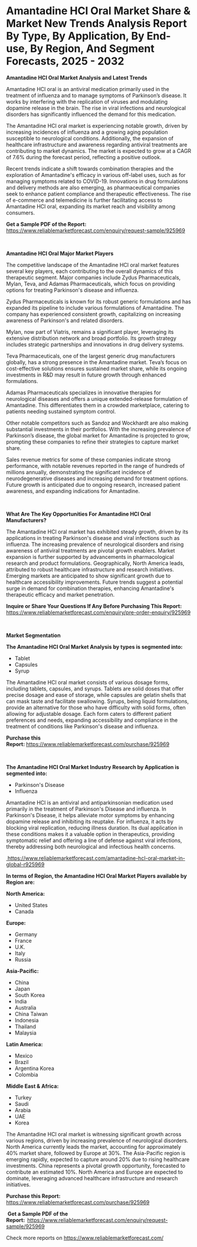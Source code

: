 <p><h1>Amantadine HCl Oral Market Share & Market New Trends Analysis Report By Type, By Application, By End-use, By Region, And Segment Forecasts, 2025 - 2032</h1></p><p><strong>Amantadine HCl Oral Market Analysis and Latest Trends</strong></p>
<p><p>Amantadine HCl oral is an antiviral medication primarily used in the treatment of influenza and to manage symptoms of Parkinson’s disease. It works by interfering with the replication of viruses and modulating dopamine release in the brain. The rise in viral infections and neurological disorders has significantly influenced the demand for this medication.</p><p>The Amantadine HCl oral market is experiencing notable growth, driven by increasing incidences of influenza and a growing aging population susceptible to neurological conditions. Additionally, the expansion of healthcare infrastructure and awareness regarding antiviral treatments are contributing to market dynamics. The market is expected to grow at a CAGR of 7.6% during the forecast period, reflecting a positive outlook.</p><p>Recent trends indicate a shift towards combination therapies and the exploration of Amantadine's efficacy in various off-label uses, such as for managing symptoms related to COVID-19. Innovations in drug formulations and delivery methods are also emerging, as pharmaceutical companies seek to enhance patient compliance and therapeutic effectiveness. The rise of e-commerce and telemedicine is further facilitating access to Amantadine HCl oral, expanding its market reach and visibility among consumers.</p></p>
<p><strong>Get a Sample PDF of the Report:&nbsp;</strong> <a href="https://www.reliablemarketforecast.com/enquiry/request-sample/925969?utm_campaign=2821&utm_medium=2&utm_source=Github&utm_content=ia&utm_term=08032025&utm_id=amantadine-hcl-oral">https://www.reliablemarketforecast.com/enquiry/request-sample/925969</a></p>
<p>&nbsp;</p>
<p><strong>Amantadine HCl Oral Major Market Players</strong></p>
<p><p>The competitive landscape of the Amantadine HCl oral market features several key players, each contributing to the overall dynamics of this therapeutic segment. Major companies include Zydus Pharmaceuticals, Mylan, Teva, and Adamas Pharmaceuticals, which focus on providing options for treating Parkinson's disease and influenza.</p><p>Zydus Pharmaceuticals is known for its robust generic formulations and has expanded its pipeline to include various formulations of Amantadine. The company has experienced consistent growth, capitalizing on increasing awareness of Parkinson's and related disorders. </p><p>Mylan, now part of Viatris, remains a significant player, leveraging its extensive distribution network and broad portfolio. Its growth strategy includes strategic partnerships and innovations in drug delivery systems.</p><p>Teva Pharmaceuticals, one of the largest generic drug manufacturers globally, has a strong presence in the Amantadine market. Teva’s focus on cost-effective solutions ensures sustained market share, while its ongoing investments in R&D may result in future growth through enhanced formulations.</p><p>Adamas Pharmaceuticals specializes in innovative therapies for neurological diseases and offers a unique extended-release formulation of Amantadine. This differentiates them in a crowded marketplace, catering to patients needing sustained symptom control.</p><p>Other notable competitors such as Sandoz and Wockhardt are also making substantial investments in their portfolios. With the increasing prevalence of Parkinson’s disease, the global market for Amantadine is projected to grow, prompting these companies to refine their strategies to capture market share.</p><p>Sales revenue metrics for some of these companies indicate strong performance, with notable revenues reported in the range of hundreds of millions annually, demonstrating the significant incidence of neurodegenerative diseases and increasing demand for treatment options. Future growth is anticipated due to ongoing research, increased patient awareness, and expanding indications for Amantadine.</p></p>
<p>&nbsp;</p>
<p><strong>What Are The Key Opportunities For Amantadine HCl Oral Manufacturers?</strong></p>
<p><p>The Amantadine HCl oral market has exhibited steady growth, driven by its applications in treating Parkinson's disease and viral infections such as influenza. The increasing prevalence of neurological disorders and rising awareness of antiviral treatments are pivotal growth enablers. Market expansion is further supported by advancements in pharmacological research and product formulations. Geographically, North America leads, attributed to robust healthcare infrastructure and research initiatives. Emerging markets are anticipated to show significant growth due to healthcare accessibility improvements. Future trends suggest a potential surge in demand for combination therapies, enhancing Amantadine's therapeutic efficacy and market penetration.</p></p>
<p><strong>Inquire or Share Your Questions If Any Before Purchasing This Report:</strong> <a href="https://www.reliablemarketforecast.com/enquiry/pre-order-enquiry/925969?utm_campaign=2821&utm_medium=2&utm_source=Github&utm_content=ia&utm_term=08032025&utm_id=amantadine-hcl-oral">https://www.reliablemarketforecast.com/enquiry/pre-order-enquiry/925969</a></p>
<p>&nbsp;</p>
<p><strong>Market Segmentation</strong></p>
<p><strong>The Amantadine HCl Oral Market Analysis by types is segmented into:</strong></p>
<p><ul><li>Tablet</li><li>Capsules</li><li>Syrup</li></ul></p>
<p><p>The Amantadine HCl oral market consists of various dosage forms, including tablets, capsules, and syrups. Tablets are solid doses that offer precise dosage and ease of storage, while capsules are gelatin shells that can mask taste and facilitate swallowing. Syrups, being liquid formulations, provide an alternative for those who have difficulty with solid forms, often allowing for adjustable dosage. Each form caters to different patient preferences and needs, expanding accessibility and compliance in the treatment of conditions like Parkinson's disease and influenza.</p></p>
<p><strong>Purchase this Report:&nbsp;</strong><a href="https://www.reliablemarketforecast.com/purchase/925969?utm_campaign=2821&utm_medium=2&utm_source=Github&utm_content=ia&utm_term=08032025&utm_id=amantadine-hcl-oral">https://www.reliablemarketforecast.com/purchase/925969</a></p>
<p>&nbsp;</p>
<p><strong>The Amantadine HCl Oral Market Industry Research by Application is segmented into:</strong></p>
<p><ul><li>Parkinson's Disease</li><li>Influenza</li></ul></p>
<p><p>Amantadine HCl is an antiviral and antiparkinsonian medication used primarily in the treatment of Parkinson's Disease and influenza. In Parkinson's Disease, it helps alleviate motor symptoms by enhancing dopamine release and inhibiting its reuptake. For influenza, it acts by blocking viral replication, reducing illness duration. Its dual application in these conditions makes it a valuable option in therapeutics, providing symptomatic relief and offering a line of defense against viral infections, thereby addressing both neurological and infectious health concerns.</p></p>
<p><a href="https://www.reliablemarketforecast.com/amantadine-hcl-oral-market-in-global-r925969?utm_campaign=2821&utm_medium=2&utm_source=Github&utm_content=ia&utm_term=08032025&utm_id=amantadine-hcl-oral">&nbsp;https://www.reliablemarketforecast.com/amantadine-hcl-oral-market-in-global-r925969</a></p>
<p><strong>In terms of Region, the Amantadine HCl Oral Market Players available by Region are:</strong></p>
<p>
    <p> <strong> North America: </strong>
        <ul>
            <li>United States</li>
            <li>Canada</li>
        </ul>
        </p> 
    <p> <strong> Europe: </strong>
        <ul>
            <li>Germany</li>
            <li>France</li>
            <li>U.K.</li>
            <li>Italy</li>
            <li>Russia</li>
        </ul>
        </p> 
    <p> <strong> Asia-Pacific: </strong>
        <ul>
            <li>China</li>
            <li>Japan</li>
            <li>South Korea</li>
            <li>India</li>
            <li>Australia</li>
            <li>China Taiwan</li>
            <li>Indonesia</li>
            <li>Thailand</li>
            <li>Malaysia</li>
        </ul>
        </p> 
    <p> <strong> Latin America: </strong>
        <ul>
            <li>Mexico</li>
            <li>Brazil</li>
            <li>Argentina Korea</li>
            <li>Colombia</li>
        </ul>
        </p> 
    <p> <strong> Middle East & Africa: </strong>
        <ul>
            <li>Turkey</li>
            <li>Saudi</li>
            <li>Arabia</li>
            <li>UAE</li>
            <li>Korea</li>
        </ul>
    </p>
    </p>
<p><p>The Amantadine HCl oral market is witnessing significant growth across various regions, driven by increasing prevalence of neurological disorders. North America currently leads the market, accounting for approximately 40% market share, followed by Europe at 30%. The Asia-Pacific region is emerging rapidly, expected to capture around 20% due to rising healthcare investments. China represents a pivotal growth opportunity, forecasted to contribute an estimated 10%. North America and Europe are expected to dominate, leveraging advanced healthcare infrastructure and research initiatives.</p></p>
<p><strong>Purchase this Report: </strong><a href="https://www.reliablemarketforecast.com/purchase/925969?utm_campaign=2821&utm_medium=2&utm_source=Github&utm_content=ia&utm_term=08032025&utm_id=amantadine-hcl-oral">https://www.reliablemarketforecast.com/purchase/925969</a></p>
<p>&nbsp;<strong>Get a Sample PDF of the Report:&nbsp;&nbsp;</strong><a href="https://www.reliablemarketforecast.com/enquiry/request-sample/925969?utm_campaign=2821&utm_medium=2&utm_source=Github&utm_content=ia&utm_term=08032025&utm_id=amantadine-hcl-oral">https://www.reliablemarketforecast.com/enquiry/request-sample/925969</a></p>
<p><strong></strong></p>
<p>Check more reports on <a href="https://www.reliablemarketforecast.com/?utm_campaign=2821&utm_medium=2&utm_source=Github&utm_content=ia&utm_term=08032025&utm_id=amantadine-hcl-oral">https://www.reliablemarketforecast.com/</a></p>